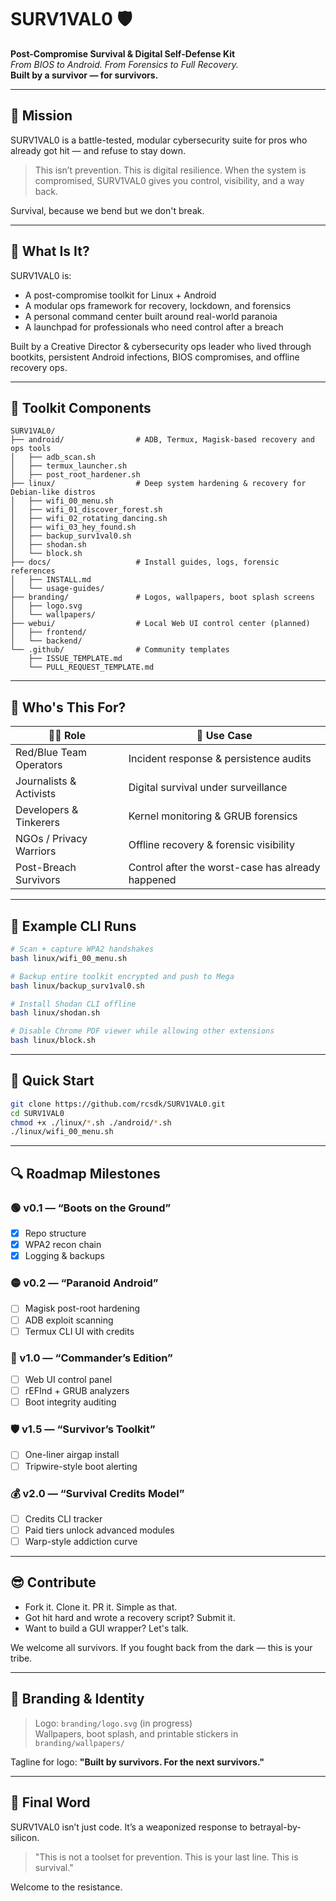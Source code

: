 # SURV1VAL0 🛡️
**Post-Compromise Survival & Digital Self-Defense Kit**  
*From BIOS to Android. From Forensics to Full Recovery.*  
**Built by a survivor — for survivors.**

---

## 🚀 Mission
SURV1VAL0 is a battle-tested, modular cybersecurity suite for pros who already got hit — and refuse to stay down.

> This isn’t prevention. This is digital resilience. When the system is compromised, SURV1VAL0 gives you control, visibility, and a way back.

Survival, because we bend but we don't break.

---

## 📄 What Is It?
SURV1VAL0 is:
- A post-compromise toolkit for Linux + Android
- A modular ops framework for recovery, lockdown, and forensics
- A personal command center built around real-world paranoia
- A launchpad for professionals who need control after a breach

Built by a Creative Director & cybersecurity ops leader who lived through bootkits, persistent Android infections, BIOS compromises, and offline recovery ops.

---

## 📁 Toolkit Components
```text
SURV1VAL0/
├── android/                # ADB, Termux, Magisk-based recovery and ops tools
│   ├── adb_scan.sh
│   ├── termux_launcher.sh
│   ├── post_root_hardener.sh
├── linux/                  # Deep system hardening & recovery for Debian-like distros
│   ├── wifi_00_menu.sh
│   ├── wifi_01_discover_forest.sh
│   ├── wifi_02_rotating_dancing.sh
│   ├── wifi_03_hey_found.sh
│   ├── backup_surv1val0.sh
│   ├── shodan.sh
│   └── block.sh
├── docs/                   # Install guides, logs, forensic references
│   ├── INSTALL.md
│   └── usage-guides/
├── branding/               # Logos, wallpapers, boot splash screens
│   ├── logo.svg
│   └── wallpapers/
├── webui/                  # Local Web UI control center (planned)
│   ├── frontend/
│   └── backend/
└── .github/                # Community templates
    ├── ISSUE_TEMPLATE.md
    └── PULL_REQUEST_TEMPLATE.md
```

---

## 🎯 Who's This For?
| 🧑‍💻 Role                | 🔐 Use Case                                  |
|--------------------------|---------------------------------------------------|
| Red/Blue Team Operators  | Incident response & persistence audits            |
| Journalists & Activists  | Digital survival under surveillance               |
| Developers & Tinkerers   | Kernel monitoring & GRUB forensics                |
| NGOs / Privacy Warriors  | Offline recovery & forensic visibility            |
| Post-Breach Survivors    | Control after the worst-case has already happened |

---

## 🔹 Example CLI Runs
```bash
# Scan + capture WPA2 handshakes
bash linux/wifi_00_menu.sh

# Backup entire toolkit encrypted and push to Mega
bash linux/backup_surv1val0.sh

# Install Shodan CLI offline
bash linux/shodan.sh

# Disable Chrome PDF viewer while allowing other extensions
bash linux/block.sh
```

---

## 🔹 Quick Start
```bash
git clone https://github.com/rcsdk/SURV1VAL0.git
cd SURV1VAL0
chmod +x ./linux/*.sh ./android/*.sh
./linux/wifi_00_menu.sh
```

---

## 🔍 Roadmap Milestones
### 🟢 v0.1 — “Boots on the Ground”
- [x] Repo structure
- [x] WPA2 recon chain
- [x] Logging & backups

### 🟡 v0.2 — “Paranoid Android”
- [ ] Magisk post-root hardening
- [ ] ADB exploit scanning
- [ ] Termux CLI UI with credits

### 🔵 v1.0 — “Commander’s Edition”
- [ ] Web UI control panel
- [ ] rEFInd + GRUB analyzers
- [ ] Boot integrity auditing

### 🛡️ v1.5 — “Survivor’s Toolkit”
- [ ] One-liner airgap install
- [ ] Tripwire-style boot alerting

### 💰 v2.0 — “Survival Credits Model”
- [ ] Credits CLI tracker
- [ ] Paid tiers unlock advanced modules
- [ ] Warp-style addiction curve

---

## 😎 Contribute
- Fork it. Clone it. PR it. Simple as that.
- Got hit hard and wrote a recovery script? Submit it.
- Want to build a GUI wrapper? Let's talk.

We welcome all survivors. If you fought back from the dark — this is your tribe.

---

## 🎨 Branding & Identity
> Logo: `branding/logo.svg` (in progress)  
> Wallpapers, boot splash, and printable stickers in `branding/wallpapers/`

Tagline for logo: **"Built by survivors. For the next survivors."**

---

## 🚪 Final Word
SURV1VAL0 isn’t just code. It’s a weaponized response to betrayal-by-silicon.

> "This is not a toolset for prevention. This is your last line. This is survival."

Welcome to the resistance.


